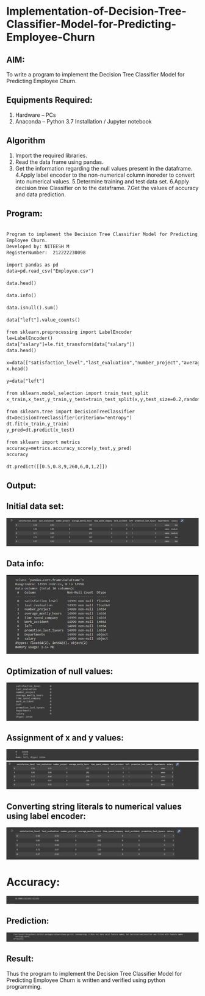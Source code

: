 # Implementation-of-Decision-Tree-Classifier-Model-for-Predicting-Employee-Churn

## AIM:
To write a program to implement the Decision Tree Classifier Model for Predicting Employee Churn.

## Equipments Required:
1. Hardware – PCs
2. Anaconda – Python 3.7 Installation / Jupyter notebook

## Algorithm

1. Import the required libraries.
2. Read the data frame using pandas.
3. Get the information regarding the null values present in the dataframe.
4.Apply label encoder to the non-numerical column inoreder to convert into numerical values.
5.Determine training and test data set.
6.Apply decision tree Classifier on to the dataframe.
7.Get the values of accuracy and data prediction.

## Program:
```

Program to implement the Decision Tree Classifier Model for Predicting Employee Churn.
Developed by: NITEESH M
RegisterNumber:  212222230098

import pandas as pd
data=pd.read_csv("Employee.csv")

data.head()

data.info()

data.isnull().sum()

data["left"].value_counts()

from sklearn.preprocessing import LabelEncoder
le=LabelEncoder()
data["salary"]=le.fit_transform(data["salary"])
data.head()

x=data[["satisfaction_level","last_evaluation","number_project","average_montly_hours","time_spend_company","Work_accident","promotion_last_5years","salary"]]
x.head()

y=data["left"]

from sklearn.model_selection import train_test_split
x_train,x_test,y_train,y_test=train_test_split(x,y,test_size=0.2,random_state=100)

from sklearn.tree import DecisionTreeClassifier
dt=DecisionTreeClassifier(criterion="entropy")
dt.fit(x_train,y_train)
y_pred=dt.predict(x_test)

from sklearn import metrics
accuracy=metrics.accuracy_score(y_test,y_pred)
accuracy

dt.predict([[0.5,0.8,9,260,6,0,1,2]])

```

## Output:
## Initial data set:
![image](out1.png)

## Data info:
![image](out2.png)

## Optimization of null values:
![image](out3.png)

## Assignment of x and y values:
![image](out4.png)
![image](out5.png)

## Converting string literals to numerical values using label encoder:
![image](out6.png)

# Accuracy:
![image](out7.png)
## Prediction:
![image](out8.png)

## Result:
Thus the program to implement the  Decision Tree Classifier Model for Predicting Employee Churn is written and verified using python programming.
